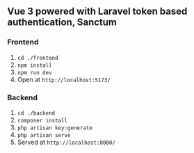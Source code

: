## Vue 3 powered with Laravel token based authentication, Sanctum

### Frontend
1. `cd ./frontend`
2. `npm install`
3. `npm run dev`
4. Open at `http://localhost:5173/`

### Backend
1. `cd ./backend`
2. `composer install`
3. `php artisan key:generate`
4. `php artisan serve`
5. Served at `http://localhost:8000/`
